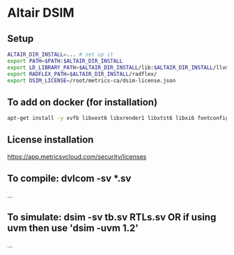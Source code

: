 # Altair DSIM

## Setup

```sh
ALTAIR_DIR_INSTALL=... # set up it
export PATH=$PATH:$ALTAIR_DIR_INSTALL
export LD_LIBRARY_PATH=$ALTAIR_DIR_INSTALL/lib:$ALTAIR_DIR_INSTALL/llvm_small/lib/
export RADFLEX_PATH=$ALTAIR_DIR_INSTALL/radflex/
export DSIM_LICENSE=/root/metrics-ca/dsim-license.json
```

## To add on docker (for installation)

````sh
apt-get install -y xvfb libxext6 libxrender1 libxtst6 libxi6 fontconfig
````

## License installation
https://app.metricsvcloud.com/security/licenses

## To compile: dvlcom -sv *.sv
...

## To simulate: dsim -sv tb.sv RTLs.sv OR if using uvm then use 'dsim -uvm 1.2'
...